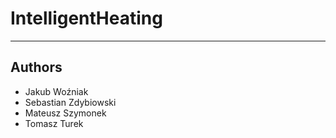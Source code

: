 # IntelligentHeating

---

## Authors
- Jakub Woźniak
- Sebastian Zdybiowski
- Mateusz Szymonek
- Tomasz Turek
